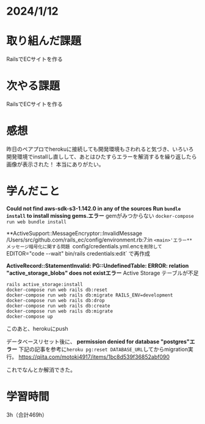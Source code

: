 # 2024/1/12
# 取り組んだ課題
RailsでECサイトを作る

# 次やる課題
RailsでECサイトを作る

# 感想
昨日のペアプロでherokuに接続しても開発環境もさわれると気づき、いろいろ開発環境でinstallし直しして、あとはひたすらエラーを解消するを繰り返したら画像が表示された！
本当にありがたい。

# 学んだこと

**Could not find aws-sdk-s3-1.142.0 in any of the sources
Run `bundle install` to install missing gems.エラー**
gemがみつからない
`docker-compose run web bundle install`

**ActiveSupport::MessageEncryptor::InvalidMessage
/Users/src/github.com/rails_ec/config/environment.rb:7:in `<main>'エラー**
メッセージ暗号化に関する問題
`config/credentials.yml.enc` を削除して `EDITOR="code --wait" bin/rails credentials:edit` で再作成

**ActiveRecord::StatementInvalid: PG::UndefinedTable: ERROR:  relation "active_storage_blobs" does not existエラー**
Active Storage テーブルが不足

```
rails active_storage:install
docker-compose run web rails db:reset
docker-compose run web rails db:migrate RAILS_ENV=development
docker-compose run web rails db:drop
docker-compose run web rails db:create
docker-compose run web rails db:migrate
docker-compose up
```
このあと、herokuにpush

データベースリセット後に、
**permission denied for database "postgres"エラー**
下記の記事を参考に`heroku pg:reset DATABASE_URL`してからmigration実行。
https://qiita.com/motoki4917/items/1bc8d539f36852abf090

これでなんとか解消できた。

# 学習時間
3h（合計469h）
